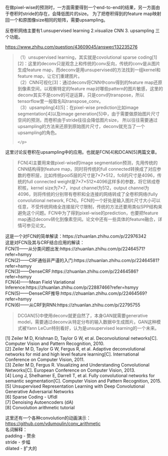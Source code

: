 在做pixel-wise的预测时，一方面需要得到一个end-to-end的结果，另一方面由于卷积时stride的存在，会降低图片的size。
为了把卷积得到的feature map映射回一个和原图像size相同的矩阵，需要upsampling。<br> 

反卷积网络主要有1.unsupervised learning 2.visualize CNN 3. upsampling 三个功能。<br> 

https://www.zhihu.com/question/43609045/answer/132235276<br> 

<blockquote>
    <p>
（1）unsupervised learning，其实就是covolutional sparse coding[1][2]：这里的deconv只是观念上和传统的conv反向，传统的conv是从图片生成feature map，而deconv是用unsupervised的方法找到一组kernel和feature map，让它们重建图片。  <br> 
（2）CNN可视化[3]：通过deconv将CNN中conv得到的feature map还原到像素空间，以观察特定的feature map对哪些pattern的图片敏感，这里的deconv其实不是conv的可逆运算，只是conv的transpose，所以tensorflow里一般取名叫transpose_conv。  <br> 
（3）upsampling[4][5]：在pixel-wise prediction比如image segmentation[4]以及image generation[5]中，由于需要做原始图片尺寸空间的预测，而卷积由于stride往往会降低图片size， 所以往往需要通过upsampling的方法来还原到原始图片尺寸，deconv就充当了一个upsampling的角色。   <br> 


    </p>
</blockquote>

这里讨论反卷积在upsampling中的应用。也就是FCN[4]和DCAN[5]两篇文章。

<blockquote>
    <p>

FCN[4]主要用来做pixel-wise的image segmentation预测，先用传统的CNN结构得到feature map，同时将传统的full connected转换成了对应参数的卷积层，比如传统pool5层的尺寸是7×7×512，fc6的尺寸是4096，传统的full connected weight是7×7×512×4096这样多的参数，将它转成卷积核，kernel size为7×7，input channel为512，output channel为4096，则将传统的分别带有卷积和全连接的网络转成了全卷积网络(fully convolutional network, FCN)。FCN的一个好处是输入图片尺寸大小可以任意，不受传统网络全连接层尺寸限制，传统的方法还要用类似SPP结构来避免这个问题。FCN中为了得到pixel-wise的prediction，也要把feature map通过deconv转化到像素空间。论文中还有一些具体的feature融合，详情可参见论文。  
</p>
</blockquote>
这是一个对FCN的简单解读：https://zhuanlan.zhihu.com/p/22976342<br>
这是对FCN及其与CRF结合应用的解读：<br>
FCN(1)——从分类问题出发:https://zhuanlan.zhihu.com/p/22464571?refer=hsmyy<br>
FCN(2)——CRF通俗非严谨的入门:https://zhuanlan.zhihu.com/p/22464581?refer=hsmyy<br>
FCN(3)——DenseCRF:https://zhuanlan.zhihu.com/p/22464586?refer=hsmyy<br>
FCN(4)——Mean Field Variational Inference:https://zhuanlan.zhihu.com/p/22887466?refer=hsmyy<br>
FCN(5)——DenseCRF推导:https://zhuanlan.zhihu.com/p/22464569?refer=hsmyy<br>
FCN(6)——从CRF到RNN:https://zhuanlan.zhihu.com/p/22795755<br>

<blockquote>
<p>
DCGAN[5]中使用deconv就更自然了，本身GAN就需要generative model，需要通过deconv从特定分布的输入数据中生成图片。GAN这种模式被Yann LeCun特别看好，认为是unsupervised learning的一个未来。   
    </p>
</blockquote>

[1] Zeiler M D, Krishnan D, Taylor G W, et al. Deconvolutional networks[C]. Computer Vision and Pattern Recognition, 2010. <br> 
[2] Zeiler M D, Taylor G W, Fergus R, et al. Adaptive deconvolutional networks for mid and high level feature learning[C]. International Conference on Computer Vision, 2011. <br> 
[3] Zeiler M D, Fergus R. Visualizing and Understanding Convolutional Networks[C]. European Conference on Computer Vision, 2013.   <br> 
[4] Long J, Shelhamer E, Darrell T, et al. Fully convolutional networks for semantic segmentation[C]. Computer Vision and Pattern Recognition, 2015.   <br> 
[5] Unsupervised Representation Learning with Deep Convolutional Generative Adversarial Networks   <br> 
[6] Sparse Coding - Ufldl   <br> 
[7] Denoising Autoencoders (dA)   <br> 
[8] Convolution arithmetic tutorial <br>

这里还有一个各种convolution的动画演示：
https://github.com/vdumoulin/conv_arithmetic <br>
名词解释：<br>
padding - 赘余<br>
stride - 步幅<br>
dilated - 扩大的<br>
